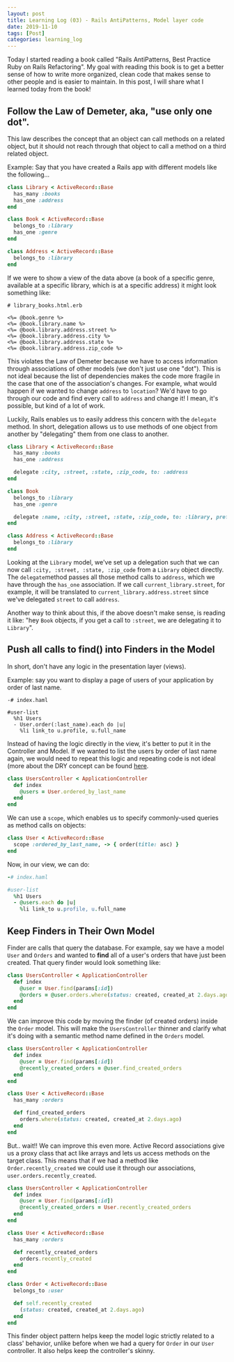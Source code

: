```yaml
---
layout: post
title: Learning Log (03) - Rails AntiPatterns, Model layer code
date: 2019-11-10
tags: [Post]
categories: learning_log
---
```

Today I started reading a book called "Rails AntiPatterns, Best Practice Ruby on Rails Refactoring". My goal with reading this book is to  get a better sense of how to write more organized, clean code that makes sense to other people and is easier to maintain. In this post, I will share what I learned today from the book!

## Follow the Law of Demeter, aka, "use only one dot".

This law describes the concept that an object can call methods on a related object, but it should not reach through that object to call a method on a third related object.

Example: Say that you have created a Rails app with different models like the following...

```ruby
class Library < ActiveRecord::Base
  has_many :books
  has_one :address
end

class Book < ActiveRecord::Base
  belongs_to :library
  has_one :genre
end

class Address < ActiveRecord::Base
  belongs_to :library
end
```
If we were to show a view of the data above (a book of a specific genre, available at a specific library, which is at a specific address) it might look something like:

```
# library_books.html.erb

<%= @book.genre %>
<%= @book.library.name %>
<%= @book.library.address.street %>
<%= @book.library.address.city %>
<%= @book.library.address.state %>
<%= @book.library.address.zip_code %>
```

This violates the Law of Demeter because we have to access information through associations of other models (we don't just use one "dot"). This is not ideal because the list of dependencies makes the code more fragile in the case that one of the association's changes. For example, what would happen if we wanted to change `address` to `location`? We'd have to go through our code and find every call to `address` and change it! I mean, it's possible, but kind of a lot of work. 

Luckily, Rails enables us to easily address this concern with the `delegate` method. In short, delegation allows us to use methods of one object from another by "delegating" them from one class to another. 

```ruby
class Library < ActiveRecord::Base
  has_many :books
  has_one :address

  delegate :city, :street, :state, :zip_code, to: :address
end

class Book
  belongs_to :library
  has_one :genre

  delegate :name, :city, :street, :state, :zip_code, to: :library, prefix: 'library'
end

class Address < ActiveRecord::Base
  belongs_to :library
end
```

Looking at the `Library` model, we've set up a delegation such that we can now call `:city, :street, :state, :zip_code` from a `Library` object directly. The `delegate`method passes all those method calls to `address`, which we have through the `has_one` association.  If we call `current_library.street`, for example, it will be translated to `current_library.address.street` since we've delegated `street` to call `address`. 

Another way to think about this, if the above doesn't make sense, is reading it like: "hey `Book` objects, if you get a call to `:street`, we are delegating it to `Library`". 

## Push all calls to find() into Finders in the Model

In short, don't have any logic in the presentation layer (views). 

Example: say you want to display a page of users of your application by order of last name.

```haml
-# index.haml

#user-list
  %h1 Users
  - User.order(:last_name).each do |u|
    %li link_to u.profile, u.full_name
```

Instead of having the logic directly in the view, it's better to put it in the Controller and Model. If we wanted to list the users by order of last name again, we would need to repeat this logic and repeating code is not ideal (more about the DRY concept can be found [here](https://en.wikipedia.org/wiki/Don%27t_repeat_yourself). 

```ruby
class UsersController < ApplicationController
  def index
    @users = User.ordered_by_last_name
  end
end
```
We can use a `scope`, which enables us to specify commonly-used queries as method calls on objects: 

```ruby
class User < ActiveRecord::Base
  scope :ordered_by_last_name, -> { order(title: asc) }
end
```
Now, in our view, we can do:

```ruby
-# index.haml

#user-list
  %h1 Users
  - @users.each do |u|
    %li link_to u.profile, u.full_name
```

## Keep Finders in Their Own Model
Finder are calls that query the database. For example, say we have a model `User` and `Orders` and wanted to **find** all of a user's orders that have just been created. That query finder would look something like:

```ruby
class UsersController < ApplicationController
  def index
    @user = User.find(params[:id])
    @orders = @user.orders.where(status: created, created_at 2.days.ago)
  end
end
```
We can improve this code by moving the finder (of created orders) inside the `Order` model.  This will make the `UsersController` thinner and clarify what it's doing with a semantic method name defined in the `Orders` model. 

```ruby
class UsersController < ApplicationController
  def index
    @user = User.find(params[:id])
    @recently_created_orders = @user.find_created_orders
  end 
end

class User < ActiveRecord::Base
  has_many :orders

  def find_created_orders
    orders.where(status: created, created_at 2.days.ago)
  end
end
```
But.. wait!! We can improve this even more. Active Record associations give us a proxy class that act like arrays and lets us access methods on the target class. This means that if we had a method like `Order.recently_created` we could use it through our associations, `user.orders.recently_created`. 

```ruby
class UsersController < ApplicationController
  def index
    @user = User.find(params[:id])
    @recently_created_orders = User.recently_created_orders
  end 
end

class User < ActiveRecord::Base
  has_many :orders

  def recently_created_orders
    orders.recently_created
  end
end

class Order < ActiveRecord::Base
  belongs_to :user

  def self.recently_created
    (status: created, created_at 2.days.ago)
  end
end
 ```
This finder object pattern helps keep the model logic strictly related to a class' behavior, unlike before when we had a query for `Order` in our `User` controller. It also helps keep the controller's skinny. 
